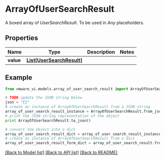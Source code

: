 # ArrayOfUserSearchResult

A boxed array of *UserSearchResult*. To be used in *Any* placeholders. 

## Properties
Name | Type | Description | Notes
------------ | ------------- | ------------- | -------------
**value** | [**List[UserSearchResult]**](UserSearchResult.md) |  | 

## Example

```python
from vmware_vi.models.array_of_user_search_result import ArrayOfUserSearchResult

# TODO update the JSON string below
json = "{}"
# create an instance of ArrayOfUserSearchResult from a JSON string
array_of_user_search_result_instance = ArrayOfUserSearchResult.from_json(json)
# print the JSON string representation of the object
print ArrayOfUserSearchResult.to_json()

# convert the object into a dict
array_of_user_search_result_dict = array_of_user_search_result_instance.to_dict()
# create an instance of ArrayOfUserSearchResult from a dict
array_of_user_search_result_form_dict = array_of_user_search_result.from_dict(array_of_user_search_result_dict)
```
[[Back to Model list]](../README.md#documentation-for-models) [[Back to API list]](../README.md#documentation-for-api-endpoints) [[Back to README]](../README.md)


